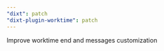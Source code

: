 ```yaml
---
"dixt": patch
"dixt-plugin-worktime": patch
---
```


Improve worktime end and messages customization
